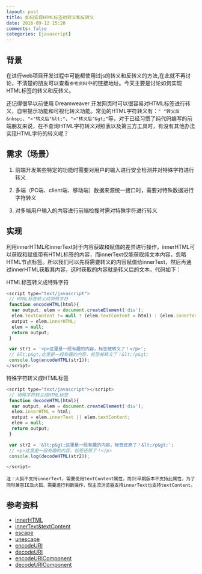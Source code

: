 ```yaml
---
layout: post
title: 如何实现HTML标签的转义和反转义
date: 2016-09-12 15:20
comments: false
categories: [javascript]
---
```


## 背景

在进行web项目开发过程中可能都使用过js的转义和反转义的方法,在此就不再讨论，不清楚的朋友可以查看`参考资料`中的链接地址。今天主要是讨论如何实现HTML标签的转义和反转义。

还记得很早以前使用 Dreamweaver 开发网页时可以很容易对HTML标签进行转义，自带提示功能和可视化转义功能。常见的HTML字符转义有：`" "转义后&nbsp;`、`"<"转义后"&lt;"`、`">"转义后"&gt;"`等，对于已经习惯了纯代码编写的前端朋友来说，在不查询HTML字符转义对照表以及第三方工具时，有没有其他办法实现HTML字符的转义呢？

## 需求（场景）

1. 前端开发某些特定的功能时需要对用户的输入进行安全检测并对特殊字符进行转义

2. 多端（PC端、client端、移动端）数据来源统一接口时，需要对特殊数据进行字符转义

3. 对多端用户输入的内容进行前端检搜时需对特殊字符进行转义

## 实现

利用innerHTML和innerText对于内容获取和赋值的差异进行操作。innerHTML可以获取和赋值带有HTML标签的内容，而innerText仅能获取纯文本内容，忽略HTML节点标签。所以我们可以先将需要转义的内容赋值给innerText，然后再通过innerHTML获取其内容，这时获取的内容就是转义后的文本。代码如下：

<!--more-->

HTML标签转义成特殊字符

```js
<script type="text/javascript">
 // HTML标签转义成特殊字符
 function encodeHTML(html){
  var output, elem = document.createElement('div');
  elem.textContent != null ? (elem.textContent = html) : (elem.innerText = html);
  output = elem.innerHTML;
  elem = null;
  return output;
 }

 var str1 = '<p>这里是一段有趣的内容，标签被转义了！</p>';
 // &lt;p&gt;这里是一段有趣的内容，标签被转义了！&lt;/p&gt;
 console.log(encodeHTML(str1));
</script>
```

特殊字符转义成HTML标签

```js
<script type="text/javascript"></script>
 // 特殊字符转义成HTML标签
 function decodeHTML(html){
  var output, elem = document.createElement('div');
  elem.innerHTML = html;
  output = elem.innerText || elem.textContent;
  elem = null;
  return output;
 }

 var str2 = '&lt;p&gt;这里是一段有趣的内容，标签还原了！&lt;/p&gt;';
 // <p>这里是一段有趣的内容，标签还原了！</p>
 console.log(decodeHTML(str2));

</script>
```

`注：火狐不支持innerText，需要使用textContent属性，而IE早期版本不支持此属性，为了同时兼容IE及火狐，需要进行判断操作，现主流浏览器支持innerText也支持textContent。`

## 参考资料

- [innerHTML](https://developer.mozilla.org/zh-CN/docs/Web/API/Element/innerHTML)
- [innerText&textContent](http://deuka54.blogspot.jp/2009/05/javascript-innertext-textcontent.html)
- [escape](http://www.w3school.com.cn/jsref/jsref_escape.asp)
- [unescape](http://www.w3school.com.cn/jsref/jsref_unescape.asp)
- [encodeURI](http://www.w3school.com.cn/jsref/jsref_encodeuri.asp)
- [decodeURI](http://www.w3school.com.cn/jsref/jsref_decodeuri.asp)
- [encodeURIComponent](http://www.w3school.com.cn/jsref/jsref_encodeURIComponent.asp)
- [decodeURIComponent](http://www.w3school.com.cn/jsref/jsref_decodeURIComponent.asp)
